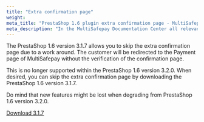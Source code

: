 ```yaml
---
title: "Extra confirmation page"
weight:
meta_title: "PrestaShop 1.6 plugin extra confirmation page - MultiSafepay Documentation Center"
meta_description: "In the MultiSafepay Documentation Center all relevant information regarding our Plugins and API. As well as Support pages for Payment Method, Tools and General Questions. You can also find the contact details of our Support Team and Integration Team."
---
```


The PrestaShop 1.6 version 3.1.7 allows you to skip the extra confirmation page due to a work around. The customer will be redirected to the Payment page of MultiSafepay without the verification of the confirmation page.

This is no longer supported within the PrestaShop 1.6 version 3.2.0. When desired, you can skip the extra confirmation page by downloading the PrestaShop 1.6 version 3.1.7.

Do mind that new features might be lost when degrading from PrestaShop 1.6 version 3.2.0.

[Download 3.1.7](https://docs.multisafepay.com/integrations/prestashop-1-6/releases/Plugin_PrestaShop1.6_3.1.7.zip)
